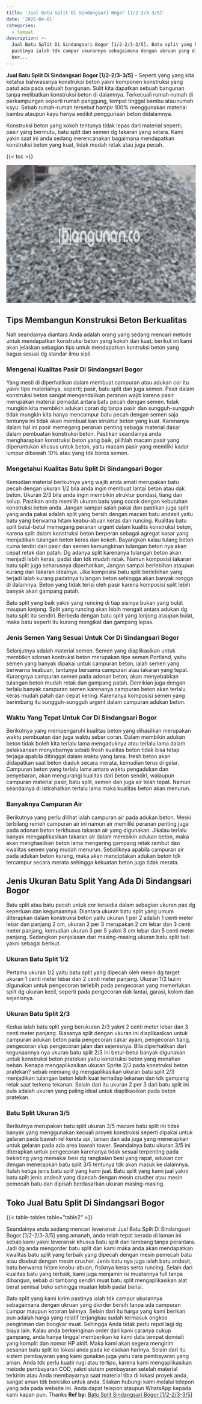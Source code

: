 ```yaml
---
title: 'Jual Batu Split Di Sindangsari Bogor [1/2-2/3-3/5]'
date: '2025-04-01'
categories:
  - tempat
description: >-
  Jual Batu Split Di Sindangsari Bogor [1/2-2/3-3/5]. Batu split yang kami kirim
  pastinya ialah tdk campur ukurannya sebagaimana dengan ukruan yang diorder
  ber...
---
```


**Jual Batu Split Di Sindangsari Bogor \[1/2-2/3-3/5\]** – Seperti yang yang kita ketahui bahwasanya konstruksi beton yakni komponen konstruksi yang patut ada pada sebuah bangunan. Sulit kita dapatkan sebuah bangunan tanpa melibatkan konstruksi beton di dalamnya. Terkecuali rumah-rumah di perkampungan seperti rumah panggung, tempat tinggal bambu atau rumah kayu. Sebab rumah-rumah tersebut hampir 100% menggunakan material bambu ataupun kayu hanya sedikit penggunaan beton didalamnya.

Konstruksi beton yang kokoh tentunya tidak lepas dari material seperti; pasir yang bermutu, batu split dan semen dg takaran yang setara. Kami yakin saat ini anda sedang merencanakan bagaimana mendapatkan konstruksi beton yang kuat, tidak mudah retak atau juga pecah.

{{< toc >}}

![Jual Batu Split Di Sindangsari Bogor [1/2-2/3-3/5]](/images/jual-batu-split-26.png)

## Tips Membangun Konstruksi Beton Berkualitas

Nah seandainya diantara Anda adalah orang yang sedang mencari metode untuk mendapatkan konstruksi beton yang kokoh dan kuat, berikut ini kami akan jelaskan sebagian tips untuk mendapatkan kontruksi beton yang bagus sesuai dg standar ilmu sipil.

### Mengenal Kualitas Pasir Di Sindangsari Bogor

Yang mesti di diperhatikan dalam membuat campuran atau adukan cor itu yakni tipe materialnya, seperti; pasir, batu split dan juga semen. Pasir dalam konstruksi beton sangat mengendalikan peranan wajib karena pasir merupakan material pemadat antara batu pecah dengan semen. tidak mungkin kita membikin adukan coran dg tanpa pasir dan sungguh-sungguh tidak mungkin kita hanya mencampur batu pecah dengan semen saja tentunya ini tidak akan membuat kan struktur beton yang kuat. Karenanya dalam hal ini pasir memegang peranan penting sebagai material dasar dalam pembuatan konstruksi beton. Pastikan seandainya anda mengharapkan konstruksi beton yang baik, pilihlah macam pasir yang diperuntukan khusus untuk beton, yaitu macam pasir yang memiliki kadar lumpur dibawah 10% atau yang tdk boros semen.

### Mengetahui Kualitas Batu Split Di Sindangsari Bogor

Kemudian material berikutnya yang wajib anda amati merupakan batu pecah dengan ukuran 1/2 bila anda ingin membuat lantai beton atau dak beton. Ukuran 2/3 bila anda ingin membikin struktur pondasi, tiang dan selup. Pastikan anda memilih ukuran batu yang cocok dengan kebutuhan konstruksi beton anda. Jangan sampai salah pakai dan pastikan juga split yang anda pakai adalah split yang bersih dengan macam batu andesit yaitu batu yang berwarna hitam keabu-abuan keras dan runcing. Kualitas batu split betul-betul memegang peranan urgent dalam kualits konstruksi beton, karena split dalam konstruksi beton berperan sebagai agregat kasar yang menjadikan tulangan beton keras dan kokoh. Bayangkan kalau tulang beton cuma terdiri dari pasir dan semen kemungkinan tulangan beton nya akan cepat retak dan patah. Dg adanya split karenanya tulangan beton akan menjadi lebih keras, padat dan tdk mudah retak. Namun komposisi takaran batu split juga seharusnya diperhatikan, Jangan sampai berlebihan ataupun kurang dari takaran idealnya. Jika komposisi batu split berlebihan yang terjadi ialah kurang padatnya tulangan beton sehingga akan banyak rongga di dalamnya. Beton yang tidak terisi oleh pasir karena komposisi split lebih banyak akan gampang patah.

Batu split yang baik yakni yang runcing di tiap sisinya bukan yang bulat maupun lonjong. Split yang runcing akan lebih mengait antara adukan dg batu split itu sendiri. Berbeda dengan batu split yang lonjong ataupun bulat, maka batu seperti itu kurang mengikat dan gampang lepas.

### Jenis Semen Yang Sesuai Untuk Cor Di Sindangsari Bogor

Selanjutnya adalah material semen. Semen yang diaplikasikan untuk membikin adonan kontruksi beton merupakan tipe semen Portland, yaitu semen yang banyak dipakai untuk campuran beton, ialah semen yang berwarna keabuan, tentunya bersama campuran atau takaran yang tepat. Kurangnya campuran semen pada adonan beton, akan menyebabkan tulangan beton mudah retak dan gampang patah. Demikian juga dengan terlalu banyak campuran semen karenanya campuran beton akan terlalu keras mudah patah dan cepat kering. Karenanya komposisi semen yang berimbang itu sungguh-sungguh urgent dalam campuran adukan beton.

### Waktu Yang Tepat Untuk Cor Di Sindangsari Bogor

Berikutnya yang mempengaruhi kualitas beton yang dihasilkan merupakan waktu pembuatan dan juga waktu sebar coran. Dalam membikin adukan beton tidak boleh kita terlalu lama mengaduknya atau terlalu lama dalam pelaksanaan menyebarnya sebab fresh kualitas beton tidak bisa tetap terjaga apabila ditinggal dalam waktu yang lama. fresh beton akan didapatkan saat beton diaduk secara merata, kemudian terus di gelar. Campuran beton yang terlalu lama antara waktu pengadukan dan penyebaran, akan mengurangi kualitas dari beton sendiri, walaupun campuran material pasir, batu split, semen dan juga air telah tepat. Namun seandainya di istirahatkan terlalu lama maka kualitas beton akan menurun.

### Banyaknya Campuran Air

Berikutnya yang perlu dilihat ialah campuran air pada adukan beton. Meski terbilang remeh campuran air ini namun air memiliki peranan penting juga pada adonan beton terkhusus takaran air yang digunakan. Jikalau terlalu banyak mengaplikasikan takaran air dalam membikin adukan beton, maka akan menghasilkan beton lama mengering gampang retak rambut dan kwalitas semen yang mudah menurun. Sebaliknya apabila campuran air pada adukan beton kurang, maka akan menciptakan adukan beton tdk tercampur secara merata sehingga kekuatan beton juga tidak merata.

## Jenis Ukuran Batu Split Yang Ada Di Sindangsari Bogor

Batu split atau batu pecah untuk cor tersedia dalam sebagian ukuran pas dg keperluan dan kegunaannya. Diantara ukuran batu split yang umum diterapkan dalam konstruksi beton yaitu ukuran 1 per 2 adalah 1 centi meter lebar dan panjang 2 cm, ukuran 2 per 3 merupakan 2 cm lebar dan 3 centi meter panjang, kemudian ukuran 3 per 5 yakni 3 cm lebar dan 5 centi meter panjang. Sedangkan penjelasan dari masing-masing ukuran batu split tadi yakni sebagai berikut.

### Ukuran Batu Split 1/2

Pertama ukuran 1/2 yaitu batu split yang dipecah oleh mesin dg target ukuran 1 centi meter lebar dan 2 centi meter panjang. Ukuran 1/2 lazim digunakan untuk pengecoran terlebih pada pengecoran yang memerlukan split dg ukuran kecil, seperti pada pengecoran dak lantai, garasi, kolom dan sejenisnya.

### Ukuran Batu Split 2/3

Kedua ialah batu split yang berukuran 2/3 yakni 2 centi meter lebar dan 3 centi meter panjang. Biasanya split dengan ukuran ini diaplikasikan untuk campuran adukan beton pada pengecoran cakar ayam, pengecoran tiang, pengecoran slup pengecoran jalan dan sejenisnya. Bila diperhatikan dari kegunaannya nya ukuran batu split 2/3 ini betul-betul banyak digunakan untuk konstruksi beton pratekan yaitu konstruksi beton yang menahan beban. Kenapa mengaplikasikan ukuran Sprite 2/3 pada konstruksi beton pratekan? sebab memang dg mengaplikasikan ukuran batu split 2/3 menjadikan tulangan beton lebih kuat terhadap tekanan dan tdk gampang retak saat terkena tekanan. Selain dari itu ukuran 2 per 3 dari batu split ini pula adalah ukuran yang paling ideal untuk diaplikasikan pada beton pratekan.

### Batu Split Ukuran 3/5

Berikutnya merupakan batu split ukuran 3/5 macam batu split ini tidak banyak yang menggunakan kecuali proyek konstruksi seperti dipakai untuk gelaran pada bawah rel kereta api, taman dan ada juga yang menerapkan untuk gelaran pada ada area bawah tower. Seandainya batu ukuran 3/5 ini diterapkan untuk pengecoran karenanya tidak sesuai terpenting pada bekisting yang memakai besi dg rangkaian besi yang rapat, adukan cor dengan menerapkan batu split 3/5 tentunya tdk akan masuk ke dalamnya. Itulah ketiga jenis batu split yang kami jual. Batu split yang kami jual yakni batu split jenis andesit yang dipecah dengan mesin crusher atau mesin pemecah batu dan dipisah berdasarkan ukuran masing-masing.

## Toko Jual Batu Split Di Sindangsari Bogor

{{< table-tables table="table2" >}}

Seandainya anda sedang mencari leveransir Jual Batu Split Di Sindangsari Bogor \[1/2-2/3-3/5\] yang amanah, anda telah tepat berada di laman ini sebab kami yakni leveransir khusus batu split dari tambang tanpa perantara. Jadi dg anda mengorder batu split dari kami maka anda akan mendapatkan kwalitas batu split yang terbaik yang dipecah dengan mesin pemecah batu atau disebut dengan mesin crusher. Jenis batu nya juga ialah batu andesit, batu berwarna hitam keabu-abuan, fisiknya keras serta runcing. Selain dari kualitas batu yang terbaik, kami juga menjamin isi muatannya full tanpa dibangun, sebab di tambang sendiri muat batu split mengaplikasikan alat berat semisal beko sehingga muatan lebih padat berisi.

Batu split yang kami kirim pastinya ialah tdk campur ukurannya sebagaimana dengan ukruan yang diorder bersih tanpa ada campuran Lumpur maupun kotoran lainnya. Selain dari itu harga yang kami berikan pun adalah harga yang relatif terjangkau sudah termasuk ongkos pengiriman dan bongkar muat. Sehingga Anda tidak perlu repot lagi dg biaya lain. Kalau anda berkeinginan order dari kami caranya cukup gampang, anda hanya tinggal memberikan ke kami data tempat domisili yang komplit dan nomor HP aktif. Maka kami akan segera mengirim pesanan batu split ke lokasi anda pada ke esokan harinya. Selain dari itu sistem pembayaran yang kami gunakan juga yaitu cara pembayaran yang aman. Anda tdk perlu kuatir rugi atau tertipu, karena kami mengaplikasikan metode pembayaran COD, yakni sistem pembayaran setelah material terkirim atau Anda membayarnya saat material tiba di lokasi proyek anda, sangat aman tdk beresiko untuk anda. Silakan hubungi kami melalui telepon yang ada pada website ini. Anda dapat telepon ataupun WhatsApp kepada kami kapan pun. Thanks
**Ref by:** [Batu Split Sindangsari Bogor [1/2-2/3-3/5]](https://id.wikipedia.org/wiki/Batu)
